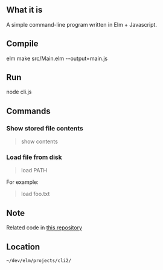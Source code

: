 
## What it is

A simple command-line program written in Elm + Javascript.

## Compile

elm make src/Main.elm --output=main.js

## Run

node cli.js

## Commands

### Show stored file contents

> show contents

### Load file from disk

> load PATH

For example:

> load foo.txt

## Note

Related code in [this repository](https://github.com/jxxcarlson/elm-platform-worker-example)

## Location

`~/dev/elm/projects/cli2/`
